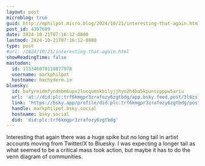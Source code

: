 ```yaml
---
layout: post
microblog: true
guid: http://mphilpot.micro.blog/2024/10/21/interesting-that-again.html
post_id: 4397609
date: 2024-10-21T07:16:12-0800
lastmod: 2024-10-21T07:16:12-0800
type: post
#url: /2024/10/21/interesting-that-again.html
showReadingTime: false
mastodon:
  id: 113346070110877978
  username: markphilpot
  hostname: hachyderm.io
bluesky:
  id: bafyreidmfyndmbm6upx2locqumnkbilyjjhyo2h4ba5kpunsvpppw5ariu
  url: 'at://did:plc:trf6kmgpr3zrafozy6zgtbdg/app.bsky.feed.post/3l6zsl67ilc27'
  link: 'https://bsky.app/profile/did:plc:trf6kmgpr3zrafozy6zgtbdg/post/3l6zsl67ilc27'
  handle: markphilpot.bsky.social
  hostname: bsky.social
  did: 'did:plc:trf6kmgpr3zrafozy6zgtbdg'
---
```

Interesting that again there was a huge spike but no long tail in artist accounts moving from Twitter/X to Bluesky. I was expecting a longer tail as what seemed to be a critical mass took action, but maybe it has to do the venn diagram of communities.

